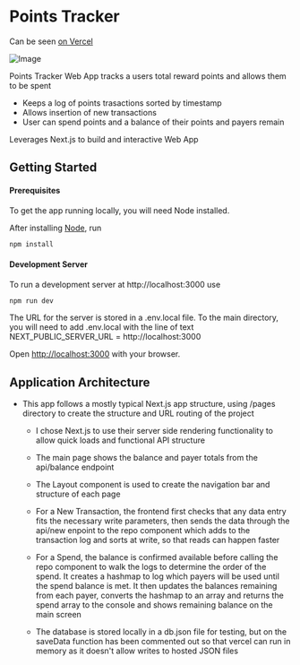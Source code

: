 # Points Tracker

Can be seen [on Vercel](https://fetch-points-fanx.vercel.app/)

![Image](https://i.ibb.co/wgDsDTZ/Screenshot-2022-09-29-at-08-17-16-Points-Tracker.png)

Points Tracker Web App tracks a users total reward points and allows them to be spent

- Keeps a log of points trasactions sorted by timestamp
- Allows insertion of new transactions
- User can spend points and a balance of their points and payers remain

Leverages Next.js to build and interactive Web App

## Getting Started

#### Prerequisites

To get the app running locally, you will need Node installed.

After installing [Node](https://nodejs.org/en/), run

```bash
npm install
```

#### Development Server

To run a development server at http://localhost:3000 use

```bash
npm run dev
```

The URL for the server is stored in a .env.local file. 
To the main directory, you will need to add 
.env.local
with the line of text
NEXT_PUBLIC_SERVER_URL = http://localhost:3000


Open [http://localhost:3000](http://localhost:3000) with your browser.

## Application Architecture

- This app follows a mostly typical Next.js app structure, using /pages directory to create the structure and URL routing of the project

  - I chose Next.js to use their server side rendering functionality to allow quick loads and functional API structure

  - The main page shows the balance and payer totals from the api/balance endpoint

  - The Layout component is used to create the navigation bar and structure of each page

  - For a New Transaction, the frontend first checks that any data entry fits the necessary write parameters, then sends the data through the api/new enpoint to the repo component which adds to the transaction log and sorts at write, so that reads can happen faster

  - For a Spend, the balance is confirmed available before calling the repo component to walk the logs to determine the order of the spend. It creates a hashmap to log which payers will be used until the spend balance is met. It then updates the balances remaining from each payer, converts the hashmap to an array and returns the spend array to the console and shows remaining balance on the main screen

  - The database is stored locally in a db.json file for testing, but on the saveData function has been commented out so that vercel can run in memory as it doesn't allow writes to hosted JSON files
